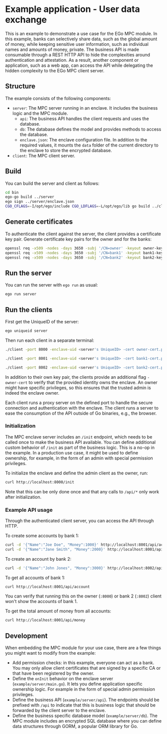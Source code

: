 # Example application - User data exchange

This is an example to demonstrate a use case for the EGo MPC module.
In this example, banks can selectively share data, such as the global amount of money, while keeping sensitive user information, such as individual names and amounts of money, private. The business API is made consumable through a REST HTTP API to hide the complexities around authentication and attestation. As a result, another component or application, such as a web app, can access the API while delegating the hidden complexity to the EGo MPC client server.

## Structure

The example consists of the following components:

- `server`: The MPC server running in an enclave. It includes the business logic and the MPC module.
  - `api`: The business API handles the client requests and uses the database.
  - `db`: The database defines the model and provides methods to access the database.
  - `enclave.json`: The enclave configuration file. In addition to the required values, it mounts the `data` folder of the current directory to the enclave to store the encrypted database.
- `client`: The MPC client server.

## Build

You can build the server and client as follows:

```bash
cd bin
ego-go build ../server
ego sign ../server/enclave.json
CGO_CFLAGS=-I/opt/ego/include CGO_LDFLAGS=-L/opt/ego/lib go build ../client
```

## Generate certificates

To authenticate the client against the server, the client provides a certificate key pair. Generate certificate key pairs for the owner and for the banks:

``` bash
openssl req -x509 -nodes -days 3650 -subj '/CN=owner' -keyout owner-key.pem -out owner-cert.pem
openssl req -x509 -nodes -days 3650 -subj '/CN=bank1' -keyout bank1-key.pem -out bank1-cert.pem
openssl req -x509 -nodes -days 3650 -subj '/CN=bank2' -keyout bank2-key.pem -out bank2-cert.pem
```

## Run the server

You can run the server with `ego run` as usual:

```bash
ego run server
```

## Run the clients

First get the UniqueID of the server:

```bash
ego uniqueid server
```

Then run each client in a separate terminal:

```bash
./client -port 8000 -enclave-uid <server's UniqueID> -cert owner-cert.pem -key owner-key.pem -owner-cert owner-cert.pem
```

```bash
./client -port 8001 -enclave-uid <server's UniqueID> -cert bank1-cert.pem -key bank1-key.pem -owner-cert owner-cert.pem
```

```bash
./client -port 8002 -enclave-uid <server's UniqueID> -cert bank2-cert.pem -key bank2-key.pem -owner-cert owner-cert.pem
```

In addition to their own key pair, the clients provide an additional flag `-owner-cert` to verify that the provided identity owns the enclave. An owner might have specific privileges, so this ensures that the trusted admin is indeed the enclave owner.

Each client runs a proxy server on the defined port to handle the secure connection and authentication with the enclave. The client runs a server to ease the consumption of the API outside of Go binaries, e.g., the browser.

### Initialization

The MPC enclave server includes an `/init` endpoint, which needs to be called once to make the business API available. You can define additional custom behavior of `/init` as part of the business logic. This is a no-op in the example. In a production use case, it might be used to define ownership, for example, in the form of an admin with special permission privileges.

To initialize the enclave and define the admin client as the owner, run:

```bash
curl http://localhost:8000/init
```

Note that this can be only done once and that any calls to `/api/*` only work after initialization.

### Example API usage

Through the authenticated client server, you can access the API through HTTP.

To create some accounts by bank 1:

```bash
curl -d '{"Name":"Joe Doe", "Money":1000}' http://localhost:8001/api/account
curl -d '{"Name":"Jane Smith", "Money":2000}' http://localhost:8001/api/account
```

To create an account by bank 2:

```bash
curl -d '{"Name":"John Jones", "Money":3000}' http://localhost:8002/api/account
```

To get all accounts of bank 1:

```bash
curl http://localhost:8001/api/account
```

You can verify that running this on the owner (`:8000`) or bank 2 (`:8002`) client won't show the accounts of bank 1.

To get the total amount of money from all accounts:

```bash
curl http://localhost:8001/api/money
```

## Development

When embedding the MPC module for your use case, there are a few things you might want to modify from the example:

- Add permission checks: in this example, everyone can act as a bank. You may only allow client certificates that are signed by a specific CA or that have been registered by the owner.
- Define the `onInit` behavior on the enclave server (`example/server/main.go`). It lets you define application specific ownership logic. For example in the form of special admin permission privileges.
- Define the business API (`example/server/api`). The endpoints should be prefixed with `/api` to indicate that this is business logic that should be forwarded by the client server to the enclave.
- Define the business specific database model (`example/server/db`). The MPC module includes an encrypted SQL database where you can define data structures through GORM, a popular ORM library for Go.
